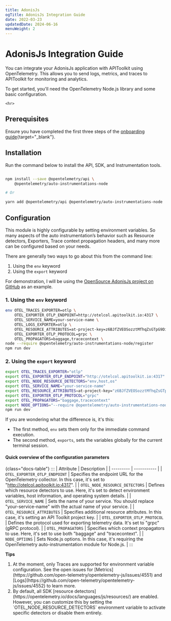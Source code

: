 ```yaml
---
title: AdonisJs
ogTitle: AdonisJs Integration Guide
date: 2022-03-23
updatedDate: 2024-06-16
menuWeight: 2
---
```


# AdonisJs Integration Guide

You can integrate your AdonisJs application with APIToolkit using OpenTelemetry. This allows you to send logs, metrics, and traces to APIToolkit for monitoring and analytics.

To get started, you'll need the OpenTelemetry Node.js library and some basic configuration.

```=html
<hr>
```

## Prerequisites

Ensure you have completed the first three steps of the [onboarding guide](/docs/onboarding/){target="\_blank"}.

## Installation

Run the command below to install the API, SDK, and Instrumentation tools.

```sh

npm install --save @opentelemetry/api \
    @opentelemetry/auto-instrumentations-node

# Or

yarn add @opentelemetry/api @opentelemetry/auto-instrumentations-node

```

## Configuration

This module is highly configurable by setting environment variables. So many aspects of the auto instrumentation’s behavior such as Resource detectors, Exporters, Trace context propagation headers,
and many more can be configured based on your needs.

There are generally two ways to go about this from the command line:

1. Using the `env` keyword
2. Using the `export` keyword

For demonstration, I will be using the [OpenSource AdonisJs project on GitHub](https://github.com/apitoolkit/test-adonis.git) as an example.

### 1. Using the `env` keyword

```sh
env OTEL_TRACES_EXPORTER=otlp \
    OTEL_EXPORTER_OTLP_ENDPOINT=http://otelcol.apitoolkit.io:4317 \
    OTEL_SERVICE_NAME=your-service-name \
    OTEL_LOGS_EXPORTER=otlp \
    OTEL_RESOURCE_ATTRIBUTES=at-project-key=z6BJfZVEOSozztMfhqZsGTpG9DiXT9Weurvk1bpe9mwF8orB \
    OTEL_EXPORTER_OTLP_PROTOCOL=grpc \
    OTEL_PROPAGATORS=baggage,tracecontext \
node --require @opentelemetry/auto-instrumentations-node/register
npm run dev
```

### 2. Using the `export` keyword

```sh
export OTEL_TRACES_EXPORTER="otlp"
export OTEL_EXPORTER_OTLP_ENDPOINT="http://otelcol.apitoolkit.io:4317"
export OTEL_NODE_RESOURCE_DETECTORS="env,host,os"
export OTEL_SERVICE_NAME="your-service-name"
export OTEL_RESOURCE_ATTRIBUTES=at-project-key="z6BJfZVEOSozztMfhqZsGTpG9DiXT9Weurvk1bpe9mwF8orB"
export OTEL_EXPORTER_OTLP_PROTOCOL="grpc"
export OTEL_PROPAGATORS="baggage,tracecontext"
export NODE_OPTIONS="--require @opentelemetry/auto-instrumentations-node/register"
npm run dev
```

If you are wondering what the difference is, it's this:

- The first method, `env` sets them only for the immediate command execution.
- The second method, `exports`, sets the variables globally for the current terminal session.

#### Quick overview of the configuration parameters

{class="docs-table"}
:::
| Attribute | Description |
| --------- | ----------- |
| `OTEL_EXPORTER_OTLP_ENDPOINT` | Specifies the endpoint URL for the OpenTelemetry collector. In this case, it's set to "http://otelcol.apitoolkit.io:4317". |
| `OTEL_NODE_RESOURCE_DETECTORS` | Defines which resource detectors to use. Here, it's set to detect environment variables, host information, and operating system details. |
| `OTEL_SERVICE_NAME` | Sets the name of your service. You should replace "your-service-name" with the actual name of your service. |
| `OTEL_RESOURCE_ATTRIBUTES` | Specifies additional resource attributes. In this case, it's setting an API Toolkit project key. |
| `OTEL_EXPORTER_OTLP_PROTOCOL` | Defines the protocol used for exporting telemetry data. It's set to "grpc" (gRPC protocol). |
| `OTEL_PROPAGATORS` | Specifies which context propagators to use. Here, it's set to use both "baggage" and "tracecontext". |
| `NODE_OPTIONS` | Sets Node.js options. In this case, it's requiring the OpenTelemetry auto-instrumentation module for Node.js. |
:::

<div class="callout">
  <p><i class="fa-regular fa-lightbulb"></i> <b>Tips</b></p>
  <ol>
  <li>
  At the moment, only Traces are supported for environment variable configuration. See the open issues for [Metrics](https://github.com/open-telemetry/opentelemetry-js/issues/4551) and [Logs](https://github.com/open-telemetry/opentelemetry-js/issues/4552) to learn more.
  </li>
 <li>
  By default, all SDK [resource detectors](https://opentelemetry.io/docs/languages/js/resources/) are enabled. However, you can customize this by setting the `OTEL_NODE_RESOURCE_DETECTORS` environment variable to activate specific detectors or disable them entirely. 
 </li>
  </ul>
  
</div>
